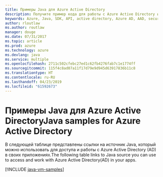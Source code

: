 ```yaml
---
title: Примеры Java для Azure Active Directory
description: Получите пример кода для работы с Azure Active Directory из приложений Java.
keywords: Azure, Java, SDK, API, active directory, Azure AD, AAD, security, log in, authentication, SSO, SAML
author: rloutlaw
ms.author: routlaw
manager: douge
ms.date: 07/31/2017
ms.topic: article
ms.prod: azure
ms.technology: azure
ms.devlang: java
ms.service: multiple
ms.openlocfilehash: 2711c502cfebc27ed1c62fb4276fab7c1e1774ff
ms.sourcegitcommit: 115f4c8ad07a11f17d79e9d945d63917836b11c8
ms.translationtype: HT
ms.contentlocale: ru-RU
ms.lasthandoff: 04/23/2019
ms.locfileid: "61592673"
---
```

# <a name="java-samples-for-azure-active-directory"></a><span data-ttu-id="927cb-104">Примеры Java для Azure Active Directory</span><span class="sxs-lookup"><span data-stu-id="927cb-104">Java samples for Azure Active Directory</span></span>

<span data-ttu-id="927cb-105">В следующей таблице представлены ссылки на источник Java, который можно использовать для доступа и работы с Azure Active Directory (AD) в своих приложениях.</span><span class="sxs-lookup"><span data-stu-id="927cb-105">The following table links to Java source you can use to access and work with Azure Active Directory(AD) in your apps.</span></span>

[!INCLUDE [java-vm-samples](includes/java-aad-samples.md)]